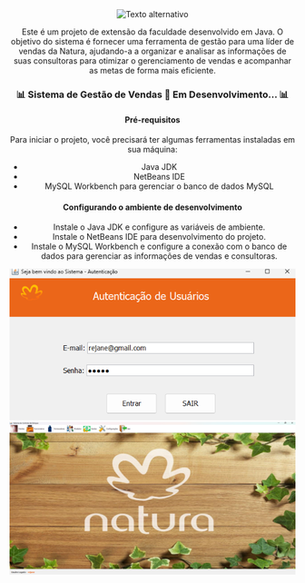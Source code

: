 <div style="text-align: center;">
    <img src="https://encrypted-tbn0.gstatic.com/images?q=tbn:ANd9GcSrdbkqnLxMZ49bGXZVubjHhiKcR25FOfxoMw&s" alt="Texto alternativo" style="max-width: 100%; height: auto;" />
    <p>Este é um projeto de extensão da faculdade desenvolvido em Java. O objetivo do sistema é fornecer uma ferramenta de gestão para uma líder de vendas da Natura, ajudando-a a organizar e analisar as informações de suas consultoras para otimizar o gerenciamento de vendas e acompanhar as metas de forma mais eficiente.</p>
    <h3>📊 Sistema de Gestão de Vendas 🚨 Em Desenvolvimento... 📊</h3>
    <h4>Pré-requisitos</h4>
    <p>Para iniciar o projeto, você precisará ter algumas ferramentas instaladas em sua máquina:</p>
    <ul>
        <li>Java JDK</li>
        <li>NetBeans IDE</li>
        <li>MySQL Workbench para gerenciar o banco de dados MySQL</li>
    </ul>
    <h4>Configurando o ambiente de desenvolvimento</h4>
    <ul>
        <li>Instale o Java JDK e configure as variáveis de ambiente.</li>
        <li>Instale o NetBeans IDE para desenvolvimento do projeto.</li>
        <li>Instale o MySQL Workbench e configure a conexão com o banco de dados para gerenciar as informações de vendas e consultoras.</li>
    </ul>
    <div style="text-align: center;">
        <img src="imagens/image1.png" alt="Texto alternativo" style="max-width: 100%; height: auto;" />
        <img src="imagens/imagen2.png" alt="Texto alternativo" style="max-width: 100%; height: auto;" />
    </div>
</div>

